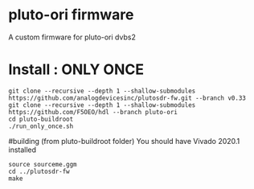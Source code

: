 # pluto-ori firmware
A custom firmware for pluto-ori dvbs2
# Install : ONLY ONCE

```
git clone --recursive --depth 1 --shallow-submodules https://github.com/analogdevicesinc/plutosdr-fw.git --branch v0.33
git clone --recursive --depth 1 --shallow-submodules https://github.com/F5OEO/hdl --branch pluto-ori
cd pluto-buildroot
./run_only_once.sh
```
#building
(from pluto-buildroot folder)
You should have Vivado 2020.1 installed 
```
source sourceme.ggm
cd ../plutosdr-fw
make
```

